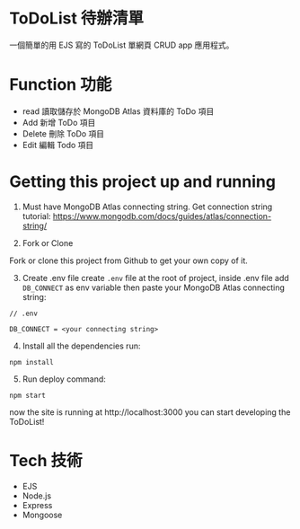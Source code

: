 # ToDoList 待辦清單

一個簡單的用 EJS 寫的 ToDoList 單網頁 CRUD app 應用程式。

# Function 功能

- read 讀取儲存於 MongoDB Atlas 資料庫的 ToDo 項目
- Add 新增 ToDo 項目
- Delete 刪除 ToDo 項目
- Edit 編輯 Todo 項目

# Getting this project up and running

1. Must have MongoDB Atlas connecting string.
   Get connection string tutorial:
   https://www.mongodb.com/docs/guides/atlas/connection-string/

2. Fork or Clone

Fork or clone this project from Github to get your own copy of it.

3. Create .env file
   create `.env` file at the root of project, inside .env file add `DB_CONNECT` as env variable then paste your MongoDB Atlas connecting string:

```
// .env

DB_CONNECT = <your connecting string>
```

4. Install all the dependencies
   run:

```
npm install
```

5. Run deploy command:

```
npm start
```

now the site is running at http://localhost:3000
you can start developing the ToDoList!

# Tech 技術

- EJS
- Node.js
- Express
- Mongoose
